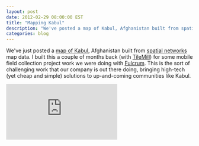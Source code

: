```yaml
---
layout: post
date: 2012-02-29 08:00:00 EST
title: "Mapping Kabul"
description: "We've posted a map of Kabul, Afghanistan built from spatial networks GIS data."
categories: blog
---
```


We've just posted a [map of Kabul](http://tiles.mapbox.com/spatialnetworks/map/Kabul#15.00/34.5216/69.1743), Afghanistan built from [spatial networks](http://spatialnetworks.com) map data. I built this a couple of months back (with [TileMill](http://mapbox.com/tilemill)) for some mobile field collection project work we were doing with [Fulcrum](http://fulcrumapp.com/). This is the sort of challenging work that our company is out there doing, bringing high-tech (yet cheap and simple) solutions to up-and-coming communities like Kabul.

<div class="embed">
<iframe frameborder="0" src="http://a.tiles.mapbox.com/v3/spatialnetworks.Kabul.html#13/34.521/69.1735"></iframe>
</div>
